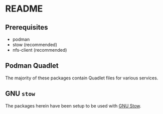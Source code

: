 # README

## Prerequisites

- podman
- stow (recommended)
- nfs-client (recommended)

## Podman Quadlet

The majority of these packages contain Quadlet files for various services.

## GNU `stow`

The packages herein have been setup to be used with [GNU Stow](https://www.gnu.org/software/stow/).

